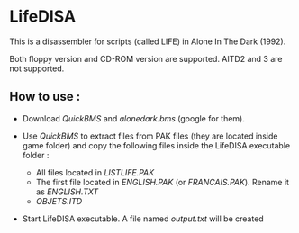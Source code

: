 # LifeDISA

This is a disassembler for scripts (called LIFE) in Alone In The Dark (1992).

Both floppy version and CD-ROM version are supported. AITD2 and 3 are not supported.

## How to use : 

- Download *QuickBMS* and *alonedark.bms* (google for them).

- Use *QuickBMS* to extract files from PAK files (they are located inside game folder) and copy the following files inside the LifeDISA executable folder :
  - All files located in *LISTLIFE.PAK*
  - The first file located in *ENGLISH.PAK* (or *FRANCAIS.PAK*). Rename it as *ENGLISH.TXT*
  - *OBJETS.ITD*

- Start LifeDISA executable. A file named *output.txt* will be created